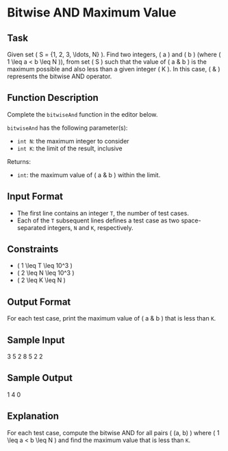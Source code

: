 # Bitwise AND Maximum Value

## Task

Given set \( S = \{1, 2, 3, \ldots, N\} \). Find two integers, \( a \) and \( b \) (where \( 1 \leq a < b \leq N \)), from set \( S \) such that the value of \( a \& b \) is the maximum possible and also less than a given integer \( K \). In this case, \( \& \) represents the bitwise AND operator.

## Function Description

Complete the `bitwiseAnd` function in the editor below.

`bitwiseAnd` has the following parameter(s):
- `int N`: the maximum integer to consider
- `int K`: the limit of the result, inclusive

Returns:
- `int`: the maximum value of \( a \& b \) within the limit.

## Input Format

- The first line contains an integer `T`, the number of test cases.
- Each of the `T` subsequent lines defines a test case as two space-separated integers, `N` and `K`, respectively.

## Constraints

- \( 1 \leq T \leq 10^3 \)
- \( 2 \leq N \leq 10^3 \)
- \( 2 \leq K \leq N \)

## Output Format

For each test case, print the maximum value of \( a \& b \) that is less than `K`.

## Sample Input
3
5 2
8 5
2 2

## Sample Output
1
4
0

## Explanation

For each test case, compute the bitwise AND for all pairs \( (a, b) \) where \( 1 \leq a < b \leq N \) and find the maximum value that is less than `K`.

